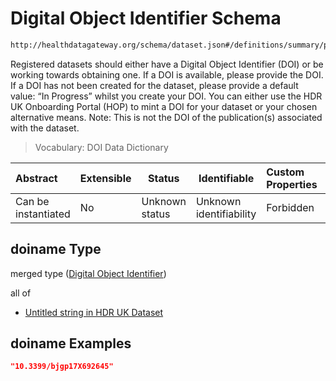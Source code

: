 # Digital Object Identifier Schema

```txt
http://healthdatagateway.org/schema/dataset.json#/definitions/summary/properties/doiname
```

Registered datasets should either have a Digital Object Identifier (DOI) or be working towards obtaining one. If a DOI is available, please provide the DOI. If a DOI has not been created for the dataset, please provide a default value: “In Progress” whilst you create your DOI. You can either use the HDR UK Onboarding Portal (HOP) to mint a DOI for your dataset or your chosen alternative means. Note: This is not the DOI of the publication(s) associated with the dataset.


> Vocabulary: DOI Data Dictionary 
>

| Abstract            | Extensible | Status         | Identifiable            | Custom Properties | Additional Properties | Access Restrictions | Defined In                                                                 |
| :------------------ | ---------- | -------------- | ----------------------- | :---------------- | --------------------- | ------------------- | -------------------------------------------------------------------------- |
| Can be instantiated | No         | Unknown status | Unknown identifiability | Forbidden         | Allowed               | none                | [dataset.schema.json\*](../out/dataset.schema.json "open original schema") |

## doiname Type

merged type ([Digital Object Identifier](dataset-definitions-summary-properties-digital-object-identifier.md))

all of

-   [Untitled string in HDR UK Dataset](dataset-definitions-doi.md "check type definition")

## doiname Examples

```json
"10.3399/bjgp17X692645"
```
